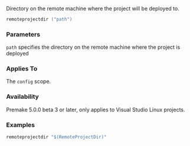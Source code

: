 Directory on the remote machine where the project will be deployed to.

```lua
remoteprojectdir ("path")
```

### Parameters ###

`path` specifies the directory on the remote machine where the project is deployed

### Applies To ###

The `config` scope.

### Availability ###

Premake 5.0.0 beta 3 or later, only applies to Visual Studio Linux projects.

### Examples ###

```lua
remoteprojectdir "$(RemoteProjectDir)"
```
